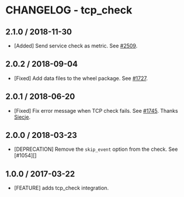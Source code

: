 # CHANGELOG - tcp_check

## 2.1.0 / 2018-11-30

* [Added] Send service check as metric. See [#2509](https://github.com/DataDog/integrations-core/pull/2509).

## 2.0.2 / 2018-09-04

* [Fixed] Add data files to the wheel package. See [#1727](https://github.com/DataDog/integrations-core/pull/1727).

## 2.0.1 / 2018-06-20

* [Fixed] Fix error message when TCP check fails. See [#1745](https://github.com/DataDog/integrations-core/pull/1745). Thanks [Siecje](https://github.com/Siecje).

## 2.0.0 / 2018-03-23

* [DEPRECATION] Remove the `skip_event` option from the check. See [#1054][]

## 1.0.0 / 2017-03-22

* [FEATURE] adds tcp_check integration.
